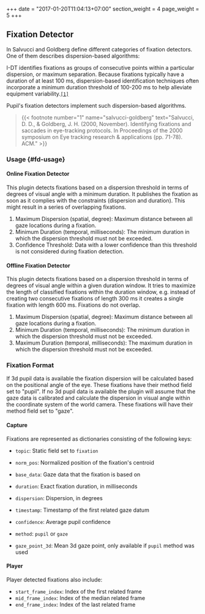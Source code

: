 +++
date = "2017-01-20T11:04:13+07:00"
section_weight = 4
page_weight = 5
+++

## Fixation Detector

In Salvucci and Goldberg define different categories of fixation detectors. One of them describes dispersion-based algorithms:

I-DT identifies fixations as groups of consecutive points within a particular dispersion, or maximum separation. Because fixations typically have a duration of at least 100 ms, dispersion-based identification techniques often incorporate a minimum duration threshold of 100-200 ms to help alleviate equipment variability.[`[1]`](#salvucci-goldberg)

Pupil's fixation detectors implement such dispersion-based algorithms.

> {{< footnote number="1" name="salvucci-goldberg" text="Salvucci, D. D., & Goldberg, J. H. (2000, November). Identifying fixations and saccades in eye-tracking protocols. In Proceedings of the 2000 symposium on Eye tracking research & applications (pp. 71-78). ACM." >}}

### Usage {#fd-usage}

#### Online Fixation Detector

This plugin detects fixations based on a dispersion threshold in terms of degrees of visual angle with a minimum duration. It publishes the fixation as soon as it complies with the constraints (dispersion and duration). This might result in a series of overlapping fixations.

1. Maximum Dispersion (spatial, degree): Maximum distance between all gaze locations during a fixation.
2. Minimum Duration (temporal, milliseconds): The minimum duration in which the dispersion threshold must not be exceeded.
3. Confidence Threshold: Data with a lower confidence than this threshold is not considered during fixation detection.

#### Offline Fixation Detector

This plugin detects fixations based on a dispersion threshold in terms of degrees of visual angle within a given duration window. It tries to maximize the length of classified fixations within the duration window, e.g. instead of creating two consecutive fixations of length 300 ms it creates a single fixation with length 600 ms. Fixations do not overlap.

1. Maximum Dispersion (spatial, degree): Maximum distance between all gaze locations during a fixation.
2. Minimum Duration (temporal, milliseconds): The minimum duration in which the dispersion threshold must not be exceeded.
2. Maximum Duration (temporal, milliseconds): The maximum duration in which the dispersion threshold must not be exceeded.


### Fixation Format

If 3d pupil data is available the fixation dispersion will be calculated based on the positional angle of the eye. These fixations have their method field set to "pupil". If no 3d pupil data is available the plugin will assume that the gaze data is calibrated and calculate the dispersion in visual angle within the coordinate system of the world camera. These fixations will have their method field set to "gaze".

#### Capture
Fixations are represented as dictionaries consisting of the following keys:

- `topic`: Static field set to `fixation`
- `norm_pos`: Normalized position of the fixation's centroid
- `base_data`: Gaze data that the fixation is based on
- `duration`: Exact fixation duration, in milliseconds
- `dispersion`: Dispersion, in degrees
- `timestamp`: Timestamp of the first related gaze datum
- `confidence`: Average pupil confidence
- `method`: `pupil` or `gaze`

- `gaze_point_3d`: Mean 3d gaze point, only available if `pupil` method was used

#### Player
Player detected fixations also include:

- `start_frame_index`: Index of the first related frame
- `mid_frame_index`: Index of the median related frame
- `end_frame_index`: Index of the last related frame

[SalvucciGoldberg]: http://www.gruberpeplab.com/teaching/psych231_fall2013/documents/231_SalvucciGoldberg2000.pdf
